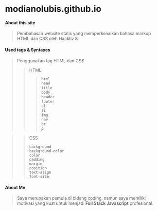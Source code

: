 # modianolubis.github.io

#### About this site

> Pembahasan website statis yang memperkenalkan bahasa markup HTML dan CSS oleh Hacktiv 8. 
>

#### Used tags & Syntaxes



> Penggunakan tag HTML dan CSS
>
> > HTML
> >
> > > ```html
> > > html
> > > head
> > > title
> > > body
> > > header
> > > footer
> > > ul
> > > li
> > > img
> > > nav
> > > br
> > > p
> > > ```

> > CSS
> >
> > ```background
> > background
> > background-color
> > color
> > padding
> > margin
> > position
> > text-align
> > font-size
> > ```

#### About Me

> Saya merupakan pemula di bidang coding, namun saya memiliki motivasi yang kuat untuk menjadi **Full Stack Javascript** profesional.
>
> 




